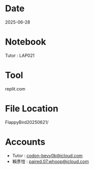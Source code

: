 # Date
2025-06-28

# Notebook
Tutor : LAP021

# Tool
replit.com

# File Location
FlappyBird20250621/

# Accounts
- Tutor : codon-bevy0k@icloud.com
- 賴彥愷 : paired.07.whoop@icloud.com
